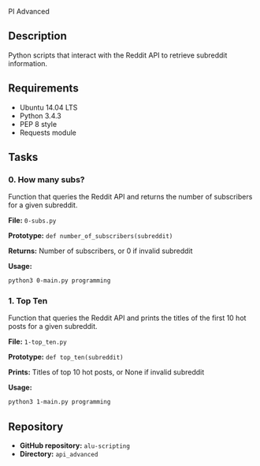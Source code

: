 PI Advanced

## Description
Python scripts that interact with the Reddit API to retrieve subreddit information.

## Requirements
* Ubuntu 14.04 LTS
* Python 3.4.3
* PEP 8 style
* Requests module

## Tasks

### 0. How many subs?
Function that queries the Reddit API and returns the number of subscribers for a given subreddit.

**File:** `0-subs.py`

**Prototype:** `def number_of_subscribers(subreddit)`

**Returns:** Number of subscribers, or 0 if invalid subreddit

**Usage:**
```bash
python3 0-main.py programming
```

### 1. Top Ten
Function that queries the Reddit API and prints the titles of the first 10 hot posts for a given subreddit.

**File:** `1-top_ten.py`

**Prototype:** `def top_ten(subreddit)`

**Prints:** Titles of top 10 hot posts, or None if invalid subreddit

**Usage:**
```bash
python3 1-main.py programming
```

## Repository
* **GitHub repository:** `alu-scripting`
* **Directory:** `api_advanced`
